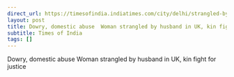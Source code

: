 ```yaml
---
direct_url: https://timesofindia.indiatimes.com/city/delhi/strangled-by-husband-body-dumped-in-car-boot-5-months-on-delhi-woman-harshita-brellas-kin-fight-for-justice/articleshow/119456877.cms
layout: post
title: Dowry, domestic abuse  Woman strangled by husband in UK, kin fight for justice
subtitle: Times of India
tags: []
---
```


Dowry, domestic abuse  Woman strangled by husband in UK, kin fight for justice

